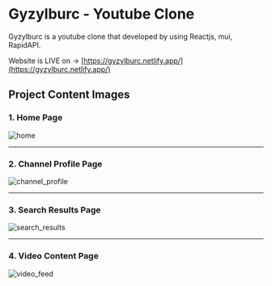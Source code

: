 # Gyzylburc - Youtube Clone

Gyzylburc is a youtube clone that developed by using Reactjs, mui, RapidAPI.

Website is LIVE on -> [https://gyzylburc.netlify.app/](https://gyzylburc.netlify.app/)

## Project Content Images

### 1. Home Page

![home](https://github.com/Charyyev17/gyzylburc-youtube-clone/assets/66562485/a24235dd-fefe-4763-84c4-ba8d86048635)

-----------------------------------------------------------------------------------------------------------------------------

### 2. Channel Profile Page

![channel_profile](https://github.com/Charyyev17/gyzylburc-youtube-clone/assets/66562485/6c52bcf7-dd88-4466-995e-229614d37c5b)

-----------------------------------------------------------------------------------------------------------------------------

### 3. Search Results Page

![search_results](https://github.com/Charyyev17/gyzylburc-youtube-clone/assets/66562485/04acbbb7-07fd-4824-b9d1-7f2be6988bbe)

-----------------------------------------------------------------------------------------------------------------------------

### 4. Video Content Page

![video_feed](https://github.com/Charyyev17/gyzylburc-youtube-clone/assets/66562485/da682881-7eca-4828-b9e7-07750bf4d036)



